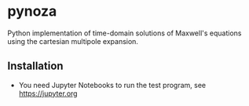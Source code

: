 # pynoza

Python implementation of time-domain solutions of Maxwell's equations using the cartesian multipole expansion.

## Installation

- You need Jupyter Notebooks to run the test program, see https://jupyter.org